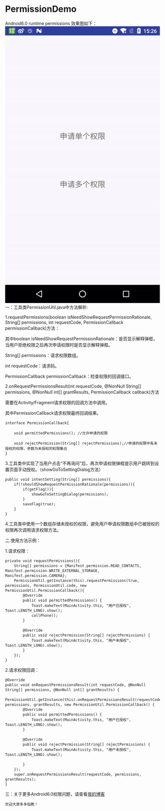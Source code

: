 # PermissionDemo
Android6.0 runtime permissions
效果图如下：
![image](https://github.com/lweiandroid/PermissionDemo/blob/master/gif/permission_demo.gif)  
一：工具类PermissionUtil.java中方法解析: 


1.requestPermissions(boolean isNeedShowRequestPermissionRationale, String[] permissions, int requestCode, PermissionCallback permissionCallback)方法： 


其中boolean isNeedShowRequestPermissionRationale：是否显示解释弹框，当用户拒绝权限之后再次申请权限时是否显示解释弹框。  

String[] permissions：请求权限数组。 

int requestCode：请求码。

PermissionCallback permissionCallback：检查权限的回调接口。

2.onRequestPermissionsResult(int requestCode, @NonNull String[] permissions, @NonNull int[] grantResults, PermissionCallback callback)方法 

需要在Activity/Fragment请求权限的回调方法中调用。

其中PermissionCallback请求权限最终回调结果。

    interface PermissionCallback{

        void permittedPermissions(); //允许申请的权限
        
        void rejectPermission(String[] rejectPermissions);//申请的权限中有未授权的权限，参数为未授权的权限集合
    }
    
3.工具类中实现了当用户点击“不再询问”后，再次申请权限弹框提示用户跳转到设置页面手动授权。（showGoToSettingDialog方法）

    public void intentSetting(String[] permissions){
        if(!shouldShowRequestPermissionRationale(permissions)){
            if(getFlag()){
                showGoToSettingDialog(permissions);
            }
            saveFlag(true);
        }
    }

4.工具类中使用一个数组存储未授权的权限，避免用户申请权限数组中已被授权的权限再次调用请求权限方法。

二.使用方法示例：

1.请求权限：

    private void requestPermissions(){ 
        String[] permissions = {Manifest.permission.READ_CONTACTS, Manifest.permission.WRITE_EXTERNAL_STORAGE, Manifest.permission.CAMERA};
        PermissionUtil.getInstance(this).requestPermissions(true, permissions, PermissionUtil.code, new PermissionUtil.PermissionCallback(){
            @Override
            public void permittedPermissions() {
                Toast.makeText(MainActivity.this, "用户已授权", Toast.LENGTH_LONG).show();
                callPhone();
            }

            @Override
            public void rejectPermission(String[] rejectPermissions) {
                Toast.makeText(MainActivity.this, "用户未授权", Toast.LENGTH_LONG).show();
            }
        });
    }
    
2.请求权限回调：

    @Override
    public void onRequestPermissionsResult(int requestCode, @NonNull String[] permissions, @NonNull int[] grantResults) {
        PermissionUtil.getInstance(this).onRequestPermissionsResult(requestCode, permissions, grantResults, new PermissionUtil.PermissionCallback() {
            @Override
            public void permittedPermissions() {
                Toast.makeText(MainActivity.this, "用户已授权", Toast.LENGTH_LONG).show();
            }

            @Override
            public void rejectPermission(String[] rejectPermissions) {
                Toast.makeText(MainActivity.this, "用户未授权", Toast.LENGTH_LONG).show();

            }
        });
        super.onRequestPermissionsResult(requestCode, permissions, grantResults);
    }
    
三：关于更多Android6.0权限问题，请查看[我的博客](http://blog.csdn.net/liuwei187/article/details/73505363)

    欢迎大家多多指教！
    
